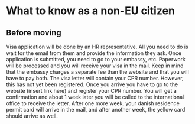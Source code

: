 # What to know as a non-EU citizen
## Before moving
Visa application will be done by an HR representative. All you need to do is wait for the email from them and provide the information they ask. Once application is submitted, you need to go to your embassy, etc. Paperwork will be processed and you will receive your visa in the mail. Keep in mind that the embassy charges a separate fee than the website and that you will have to pay both. 
The visa letter will contain your CPR number. However, this has not yet been registered. Once you arrive you have to go to the website (insert link here) and register your CPR number. You will get a confirmation and about 1 week later you will be called to the international office to receive the letter. After one more week, your danish residence permit card will arrive in the mail, and after another week, the yellow card should arrive as well.
